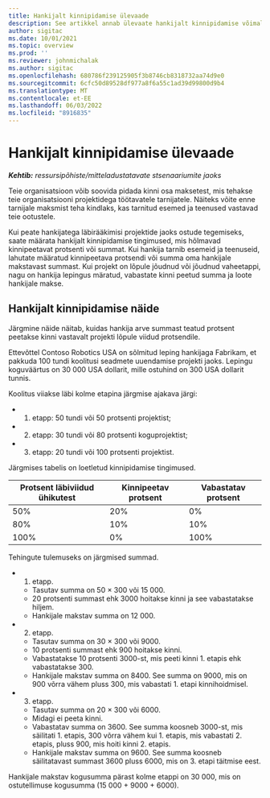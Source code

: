 ```yaml
---
title: Hankijalt kinnipidamise ülevaade
description: See artikkel annab ülevaate hankijalt kinnipidamise võimalustest.
author: sigitac
ms.date: 10/01/2021
ms.topic: overview
ms.prod: ''
ms.reviewer: johnmichalak
ms.author: sigitac
ms.openlocfilehash: 680786f239125905f3b8746cb8318732aa74d9e0
ms.sourcegitcommit: 6cfc50d89528df977a8f6a55c1ad39d99800d9b4
ms.translationtype: MT
ms.contentlocale: et-EE
ms.lasthandoff: 06/03/2022
ms.locfileid: "8916835"
---
```

# <a name="vendor-retention-overview"></a>Hankijalt kinnipidamise ülevaade

_**Kehtib:** ressursipõhiste/mitteladustatavate stsenaariumite jaoks_

Teie organisatsioon võib soovida pidada kinni osa maksetest, mis tehakse teie organisatsiooni projektidega töötavatele tarnijatele. Näiteks võite enne tarnijale maksmist teha kindlaks, kas tarnitud esemed ja teenused vastavad teie ootustele.

Kui peate hankijatega läbirääkimisi projektide jaoks ostude tegemiseks, saate määrata hankijalt kinnipidamise tingimused, mis hõlmavad kinnipeetavat protsenti või summat. Kui hankija tarnib esemeid ja teenuseid, lahutate määratud kinnipeetava protsendi või summa oma hankijale makstavast summast. Kui projekt on lõpule jõudnud või jõudnud vaheetappi, nagu on hankija lepingus märatud, vabastate kinni peetud summa ja loote hankijale makse.

## <a name="vendor-retention-example"></a>Hankijalt kinnipidamise näide

Järgmine näide näitab, kuidas hankija arve summast teatud protsent peetakse kinni vastavalt projekti lõpule viidud protsendile.

Ettevõttel Contoso Robotics USA on sõlmitud leping hankijaga Fabrikam, et pakkuda 100 tundi koolitusi seadmete uuendamise projekti jaoks. Lepingu koguväärtus on 30 000 USA dollarit, mille ostuhind on 300 USA dollarit tunnis.

Koolitus viiakse läbi kolme etapina järgmise ajakava järgi:

- 1. etapp: 50 tundi või 50 protsenti projektist;
- 2. etapp: 30 tundi või 80 protsenti koguprojektist;
- 3. etapp: 20 tundi või 100 protsenti projektist.

Järgmises tabelis on loetletud kinnipidamise tingimused.

| **Protsent läbiviidud ühikutest** | **Kinnipeetav protsent** | **Vabastatav protsent** |
| --- | --- | --- |
| 50% | 20% | 0% |
| 80% | 10% | 10% |
| 100% | 0% | 100% |

Tehingute tulemuseks on järgmised summad.

- 1. etapp.
  - Tasutav summa on 50 × 300 või 15 000.
  - 20 protsenti summast ehk 3000 hoitakse kinni ja see vabastatakse hiljem.
  - Hankijale makstav summa on 12 000.
- 2. etapp.
  - Tasutav summa on 30 × 300 või 9000.
  - 10 protsenti summast ehk 900 hoitakse kinni.
  - Vabastatakse 10 protsenti 3000-st, mis peeti kinni 1. etapis ehk vabastatakse 300.
  - Hankijale makstav summa on 8400. See summa on 9000, mis on 900 võrra vähem pluss 300, mis vabastati 1. etapi kinnihoidmisel.
- 3. etapp.
  - Tasutav summa on 20 × 300 või 6000.
  - Midagi ei peeta kinni.
  - Vabastatav summa on 3600. See summa koosneb 3000-st, mis säilitati 1. etapis, 300 võrra vähem kui 1. etapis, mis vabastati 2. etapis, pluss 900, mis hoiti kinni 2. etapis.
  - Hankijale makstav summa on 9600. See summa koosneb säilitatavast summast 3600 pluss 6000, mis on 3. etapi täitmise eest.

Hankijale makstav kogusumma pärast kolme etappi on 30 000, mis on ostutellimuse kogusumma (15 000 + 9000 + 6000).
